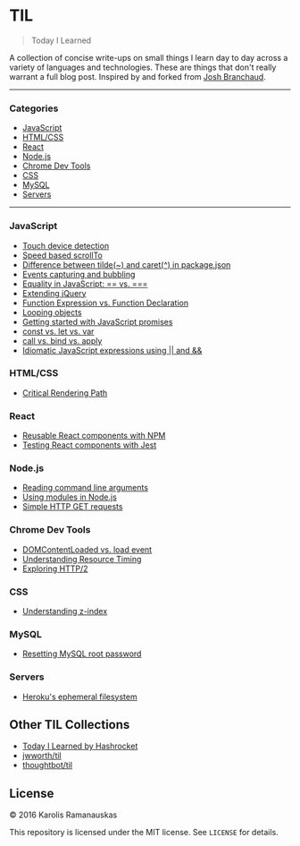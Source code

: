 # TIL

> Today I Learned

A collection of concise write-ups on small things I learn day to day across a
variety of languages and technologies. These are things that don't really
warrant a full blog post. Inspired by and forked from [Josh Branchaud](http://joshbranchaud.com/).

---

### Categories

* [JavaScript](#javascript)
* [HTML/CSS](#htmlcss)
* [React](#react)
* [Node.js](#nodejs)
* [Chrome Dev Tools](#chrome-dev-tools)
* [CSS](#css)
* [MySQL](#mysql)
* [Servers](#servers)

---

### JavaScript
- [Touch device detection](javascript/touch-device-detection.md)
- [Speed based scrollTo](javascript/speed-based-scrollto.md)
- [Difference between tilde(~) and caret(^) in package.json](javascript/difference-tilde-caret.md)
- [Events capturing and bubbling](javascript/events-capturing-bubbling.md)
- [Equality in JavaScript: == vs. ===](javascript/equality-in-javascript.md)
- [Extending jQuery](javascript/extending-jquery.md)
- [Function Expression vs. Function Declaration](javascript/function-expression-vs-declaration.md)
- [Looping objects](javascript/looping-objects.md)
- [Getting started with JavaScript promises](javascript/getting-started-with-promises.md)
- [const vs. let vs. var](javascript/const-let-var.md)
- [call vs. bind vs. apply](javascript/call-bind-apply.md)
- [Idiomatic JavaScript expressions using || and &&](javascript/idiomatic-javascript-expressions.md)

### HTML/CSS
- [Critical Rendering Path](html-css/critical-rendering-path.md)

### React
- [Reusable React components with NPM](React/reusable-react-components-with-npm.md)
- [Testing React components with Jest](React/testing-react-with-jest.md)

### Node.js
- [Reading command line arguments](nodejs/reading-command-line-arguments.md)
- [Using modules in Node.js](nodejs/nodejs-modules.md)
- [Simple HTTP GET requests](nodejs/simple-http-get-requests.md)

### Chrome Dev Tools
- [DOMContentLoaded vs. load event](chrome-dev-tools/domcontentloaded-vs-load-event.md)
- [Understanding Resource Timing](chrome-dev-tools/understanding-resource-timing.md)
- [Exploring HTTP/2](chrome-dev-tools/exploring-http-2.md)

### CSS
- [Understanding z-index](css/understanding-z-index.md)

### MySQL
- [Resetting MySQL root password](mysql/resetting-mysql-root-password.md)

### Servers
- [Heroku's ephemeral filesystem](servers/herokus-ephemeral-filesystem.md)

## Other TIL Collections

* [Today I Learned by Hashrocket](https://til.hashrocket.com)
* [jwworth/til](https://github.com/jwworth/til)
* [thoughtbot/til](https://github.com/thoughtbot/til)

## License

&copy; 2016 Karolis Ramanauskas

This repository is licensed under the MIT license. See `LICENSE` for
details.
